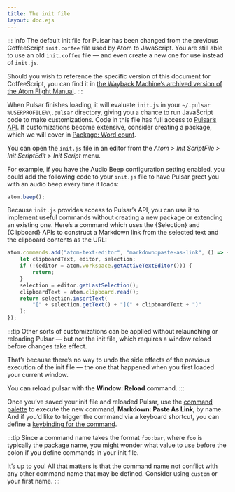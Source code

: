 ```yaml
---
title: The init file
layout: doc.ejs
---
```


::: info
The default init file for Pulsar has been changed from the previous CoffeeScript `init.coffee` file used by Atom to JavaScript. You are still able to use an old `init.coffee` file — and even create a new one for use instead of `init.js`.

Should you wish to reference the specific version of this document for CoffeeScript, you can find it in [the Wayback Machine’s archived version of the Atom Flight Manual](https://web.archive.org/web/20200812183209/https://flight-manual.atom.io/hacking-atom/sections/the-init-file/).
:::

When Pulsar finishes loading, it will evaluate `init.js` in your <span class="platfom-linux platform-mac">`~/.pulsar`</span> <span class="platform-win">`%USERPROFILE%\.pulsar`</span> directory, giving you a chance to run JavaScript code to make customizations. Code in this file has full access to [Pulsar’s API](/api/pulsar/latest). If customizations become extensive, consider creating a package, which we will cover in [Package: Word count](/developing-for-pulsar/package-word-count/).

You can open the `init.js` file in an editor from the <span class="platform-linux">_Atom > Init Script_</span><span class="platform-mac">_File > Init Script_</span><span class="platform-win">_Edit > Init Script_</span> menu.

For example, if you have the Audio Beep configuration setting enabled, you could add the following code to your `init.js` file to have Pulsar greet you with an audio beep every time it loads:

```js
atom.beep();
```

Because `init.js` provides access to Pulsar’s API, you can use it to implement useful commands without creating a new package or extending an existing one. Here’s a command which uses the {Selection} and {Clipboard} APIs to construct a Markdown link from the selected text and the clipboard contents as the URL:

```js
atom.commands.add("atom-text-editor", "markdown:paste-as-link", () => {
	let clipboardText, editor, selection;
	if (!(editor = atom.workspace.getActiveTextEditor())) {
		return;
	}
	selection = editor.getLastSelection();
	clipboardText = atom.clipboard.read();
	return selection.insertText(
		"[" + selection.getText() + "](" + clipboardText + ")"
	);
});
```

:::tip
Other sorts of customizations can be applied without relaunching or reloading Pulsar — but not the init file, which requires a window reload before changes take effect.

That’s because there’s no way to undo the side effects of the _previous_ execution of the init file — the one that happened when you first loaded your current window.

You can reload pulsar with the **Window: Reload** command.
:::

Once you’ve saved your init file and reloaded Pulsar, use the [command palette](../../using-pulsar/basics/#command-palette) to execute the new command, **Markdown: Paste As Link**, by name. And if you’d like to trigger the command via a keyboard shortcut, you can define a [keybinding for the command](../customizing-keybindings).

:::tip
Since a command name takes the format `foo:bar`, where `foo` is typically the package name, you might wonder what value to use before the colon if you define commands in your init file.

It’s up to you! All that matters is that the command name not conflict with any other command name that may be defined. Consider using `custom` or your first name.
:::
